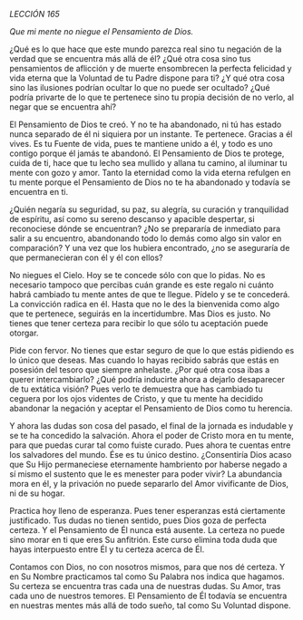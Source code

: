 *LECCIÓN 165*

*Que mi mente no niegue el Pensamiento de Dios.*

¿Qué es lo que hace que este mundo parezca real sino tu negación de la verdad que se encuentra más allá de él? ¿Qué otra cosa sino tus pensamientos de aflicción y de muerte ensombrecen la perfecta felicidad y vida eterna que la Voluntad de tu Padre dispone para ti? ¿Y qué otra cosa sino las ilusiones podrían ocultar lo que no puede ser ocultado? ¿Qué podría privarte de lo que te pertenece sino tu propia decisión de no verlo, al negar que se encuentra ahí?

El Pensamiento de Dios te creó. Y no te ha abandonado, ni tú has estado nunca separado de él ni siquiera por un instante. Te pertenece. Gracias a él vives. Es tu Fuente de vida, pues te mantiene unido a él, y todo es uno contigo porque él jamás te abandonó. El Pensamiento de Dios te protege, cuida de ti, hace que tu lecho sea mullido y allana tu camino, al iluminar tu mente con gozo y amor. Tanto la eternidad como la vida eterna refulgen en tu mente porque el Pensamiento de Dios no te ha abandonado y todavía se encuentra en ti.

¿Quién negaría su seguridad, su paz, su alegría, su curación y tranquilidad de espíritu, así como su sereno descanso y apacible despertar, si reconociese dónde se encuentran? ¿No se prepararía de inmediato para salir a su encuentro, abandonando todo lo demás como algo sin valor en comparación? Y una vez que los hubiera encontrado, ¿no se aseguraría de que permanecieran con él y él con ellos?

No niegues el Cielo. Hoy se te concede sólo con que lo pidas. No es necesario tampoco que percibas cuán grande es este regalo ni cuánto habrá cambiado tu mente antes de que te llegue. Pídelo y se te concederá. La convicción radica en él. Hasta que no le des la bienvenida como algo que te pertenece, seguirás en la incertidumbre. Mas Dios es justo. No tienes que tener certeza para recibir lo que sólo tu aceptación puede otorgar.

Pide con fervor. No tienes que estar seguro de que lo que estás pidiendo es lo único que deseas. Mas cuando lo hayas recibido sabrás que estás en posesión del tesoro que siempre anhelaste. ¿Por qué otra cosa ibas a querer intercambiarlo? ¿Qué podría inducirte ahora a dejarlo desaparecer de tu extática visión? Pues verlo te demuestra que has cambiado tu ceguera por los ojos videntes de Cristo, y que tu mente ha decidido abandonar la negación y aceptar el Pensamiento de Dios como tu herencia.

Y ahora las dudas son cosa del pasado, el final de la jornada es indudable y se te ha concedido la salvación. Ahora el poder de Cristo mora en tu mente, para que puedas curar tal como fuiste curado. Pues ahora te cuentas entre los salvadores del mundo. Ése es tu único destino. ¿Consentiría Dios acaso que Su Hijo permaneciese eternamente hambriento por haberse negado a sí mismo el sustento que le es menester para poder vivir? La abundancia mora en él, y la privación no puede separarlo del Amor vivificante de Dios, ni de su hogar.

Practica hoy lleno de esperanza. Pues tener esperanzas está ciertamente justificado. Tus dudas no tienen sentido, pues Dios goza de perfecta certeza. Y el Pensamiento de Él nunca está ausente. La certeza no puede sino morar en ti que eres Su anfitrión. Este curso elimina toda duda que hayas interpuesto entre Él y tu certeza acerca de Él.

Contamos con Dios, no con nosotros mismos, para que nos dé certeza. Y en Su Nombre practicamos tal como Su Palabra nos indica que hagamos. Su certeza se encuentra tras cada una de nuestras dudas. Su Amor, tras cada uno de nuestros temores. El Pensamiento de Él todavía se encuentra en nuestras mentes más allá de todo sueño, tal como Su Voluntad dispone.
